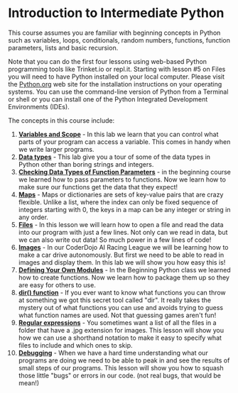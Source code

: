 # Introduction to Intermediate Python

This course assumes you are familiar with beginning concepts in Python such as variables, loops, conditionals, random numbers, functions, function parameters, lists and basic recursion.

Note that you can do the first four lessons using web-based Python programming tools like Trinket.io or repl.it.  Starting with lesson #5 on Files you will need to have Python installed on your local computer.  Please visit the [Python.org](http://python.org) web site for the installation instructions on your operating systems.  You can use the command-line version of Python from a Terminal or shell or you can install one of the Python Integrated Development Environments (IDEs).

The concepts in this course include:
1. [**Variables and Scope**](01-variables-scope.md) - In this lab we learn that you can control what parts of your program can access a variable.  This comes in handy when we write larger programs.
2. [**Data types**](02-data-types.md) - This lab give you a tour of some of the data types in Python other than boring strings and integers.
3. [**Checking Data Types of Function Parameters**](03-data-type-validation.md) - in the beginning course we learned how to pass parameters to functions.  Now we learn how to make sure our functions get the data that they expect!
4. [**Maps**](04-maps.md) - Maps or dictionaries are sets of key-value pairs that are crazy flexible.  Unlike a list, where the index can only be fixed sequence of integers starting with 0, the keys in a map can be any integer or string in any order.
5. [**Files**](./files.md) - In this lesson we will learn how to open a file and read the data into our program with just a few lines.  Not only can we read in data, but we can also write out data!  So much power in a few lines of code!
6. [**Images**](./images.md) - In our CoderDojo AI Racing League we will be learning how to make a car drive autonomously.  But first we need to be able to read in images and display them.  In this lab we will show you how easy this is!
7. [**Defining Your Own Modules**](./modules.md) - In the Beginning Python class we learned how to create functions.  Now we learn how to package them up so they are easy for others to use.
8. [**dir() function**](./dir.md) - If you ever want to know what functions you can throw at something we got this secret tool called "dir".  It really takes the mystery out of what functions you can use and avoids trying to guess what function names are used.  Not that guessing games aren't fun!
9. [**Regular expressions**](./regex.md) - You sometimes want a list of all the files in a folder that have a .jpg extension for images.  This lesson will show you how we can use a shorthand notation to make it easy to specify what files to include and which ones to skip.
10. [**Debugging**](./debugging.md) - When we have a hard time understanding what our programs are doing we need to be able to peak in and see the results of small steps of our programs.  This lesson will show you how to squash those little "bugs" or errors in our code.  (not real bugs, that would be mean!)



